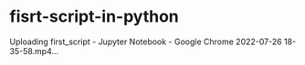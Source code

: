 # fisrt-script-in-python

Uploading first_script - Jupyter Notebook - Google Chrome 2022-07-26 18-35-58.mp4…
